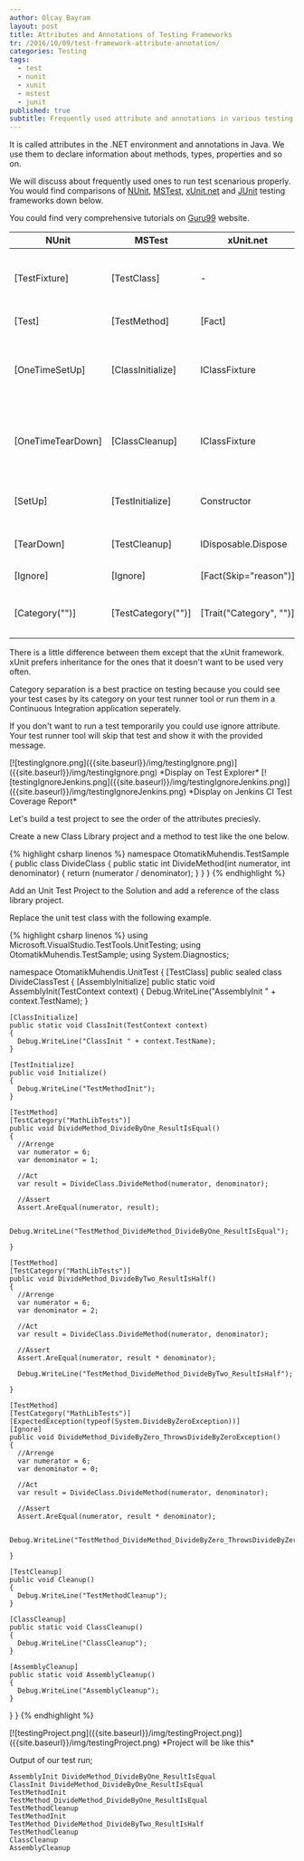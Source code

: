 ```yaml
---
author: Olcay Bayram
layout: post
title: Attributes and Annotations of Testing Frameworks
tr: /2016/10/09/test-framework-attribute-annotation/
categories: Testing
tags:
  - test
  - nunit
  - xunit
  - mstest
  - junit
published: true
subtitle: Frequently used attribute and annotations in various testing frameworks
---
```

It is called attributes in the .NET environment and annotations in Java. We use them to declare information about methods, types, properties and so on.

We will discuss about frequently used ones to run test scenarious properly. You would find comparisons of [NUnit](https://github.com/nunit/docs/wiki/Attributes), [MSTest](https://msdn.microsoft.com/en-us/library/microsoft.visualstudio.testtools.unittesting.classinitializeattribute.aspx), [xUnit.net](https://xunit.net/) and [JUnit](https://junit.org) testing frameworks down below.

You could find very comprehensive tutorials on [Guru99](https://www.guru99.com/junit-annotations-api.html) website.

|NUnit|MSTest|xUnit.net|JUnit|Description|
|---|---|---|---|---|
|[TestFixture]|[TestClass]|-|-|Indicates that the class has test methods.|
|[Test]|[TestMethod]|[Fact]|@Test|Marks a test case.|
|[OneTimeSetUp]|[ClassInitialize]|IClassFixture<T>|@BeforeClass|The one time triggered method before test cases start.|
|[OneTimeTearDown]|[ClassCleanup]|IClassFixture<T>|@AfterClass|The one time triggered method after test cases end.|
|[SetUp]|[TestInitialize]|Constructor|@Before|Triggered before every test case.|
|[TearDown]|[TestCleanup]|IDisposable.Dispose|@After|Triggered after every test case.|
|[Ignore]|[Ignore]|[Fact(Skip="reason")]|@Ignore|Ignores the test case.|
|[Category("")]|[TestCategory("")]|[Trait("Category", "")]|@Category(*.class)|Categorizes the test cases or classes.|

<!--more-->

There is a little difference between them except that the xUnit framework. xUnit prefers inheritance for the ones that it doesn't want to be used very often.

Category separation is a best practice on testing because you could see your test cases by its category on your test runner tool or run them in a Continuous Integration application seperately.

If you don't want to run a test temporarily you could use ignore attribute. Your test runner tool will skip that test and show it with the provided message.

<span class="responsiveImg">
[![testingIgnore.png]({{site.baseurl}}/img/testingIgnore.png)]({{site.baseurl}}/img/testingIgnore.png)
</span>
*Display on Test Explorer*

<span class="responsiveImg">
[![testingIgnoreJenkins.png]({{site.baseurl}}/img/testingIgnoreJenkins.png)]({{site.baseurl}}/img/testingIgnoreJenkins.png)
</span>
*Display on Jenkins CI Test Coverage Report*

Let's build a test project to see the order of the attributes preciesly.

Create a new Class Library project and a method to test like the one below.

{% highlight csharp linenos %}
namespace OtomatikMuhendis.TestSample
{
  public class DivideClass
  {
    public static int DivideMethod(int numerator, int denominator)
    {
      return (numerator / denominator);
    }
  }
}
{% endhighlight %}

Add an Unit Test Project to the Solution and add a reference of the class library project.

Replace the unit test class with the following example.

{% highlight csharp linenos %}
using Microsoft.VisualStudio.TestTools.UnitTesting;
using OtomatikMuhendis.TestSample;
using System.Diagnostics;

namespace OtomatikMuhendis.UnitTest
{
  [TestClass]
  public sealed class DivideClassTest
  {
    [AssemblyInitialize]
    public static void AssemblyInit(TestContext context)
    {
      Debug.WriteLine("AssemblyInit " + context.TestName);
    }

    [ClassInitialize]
    public static void ClassInit(TestContext context)
    {
      Debug.WriteLine("ClassInit " + context.TestName);
    }

    [TestInitialize]
    public void Initialize()
    {
      Debug.WriteLine("TestMethodInit");
    }

    [TestMethod]
    [TestCategory("MathLibTests")]
    public void DivideMethod_DivideByOne_ResultIsEqual()
    {
      //Arrenge
      var numerator = 6;
      var denominator = 1;

      //Act
      var result = DivideClass.DivideMethod(numerator, denominator);

      //Assert
      Assert.AreEqual(numerator, result);

      Debug.WriteLine("TestMethod_DivideMethod_DivideByOne_ResultIsEqual");

    }

    [TestMethod]
    [TestCategory("MathLibTests")]
    public void DivideMethod_DivideByTwo_ResultIsHalf()
    {
      //Arrenge
      var numerator = 6;
      var denominator = 2;

      //Act
      var result = DivideClass.DivideMethod(numerator, denominator);

      //Assert
      Assert.AreEqual(numerator, result * denominator);

      Debug.WriteLine("TestMethod_DivideMethod_DivideByTwo_ResultIsHalf");

    }

    [TestMethod]
    [TestCategory("MathLibTests")]
    [ExpectedException(typeof(System.DivideByZeroException))]
    [Ignore]
    public void DivideMethod_DivideByZero_ThrowsDivideByZeroException()
    {
      //Arrenge
      var numerator = 6;
      var denominator = 0;

      //Act
      var result = DivideClass.DivideMethod(numerator, denominator);

      //Assert
      Assert.AreEqual(numerator, result * denominator);

      Debug.WriteLine("TestMethod_DivideMethod_DivideByZero_ThrowsDivideByZeroException");

    }

    [TestCleanup]
    public void Cleanup()
    {
      Debug.WriteLine("TestMethodCleanup");
    }

    [ClassCleanup]
    public static void ClassCleanup()
    {
      Debug.WriteLine("ClassCleanup");
    }

    [AssemblyCleanup]
    public static void AssemblyCleanup()
    {
      Debug.WriteLine("AssemblyCleanup");
    }
  }
}
{% endhighlight %}

<span class="responsiveImg">
[![testingProject.png]({{site.baseurl}}/img/testingProject.png)]({{site.baseurl}}/img/testingProject.png)
</span>
*Project will be like this*

Output of our test run;

    AssemblyInit DivideMethod_DivideByOne_ResultIsEqual
    ClassInit DivideMethod_DivideByOne_ResultIsEqual
    TestMethodInit
    TestMethod_DivideMethod_DivideByOne_ResultIsEqual
    TestMethodCleanup
    TestMethodInit
    TestMethod_DivideMethod_DivideByTwo_ResultIsHalf
    TestMethodCleanup
    ClassCleanup
    AssemblyCleanup
